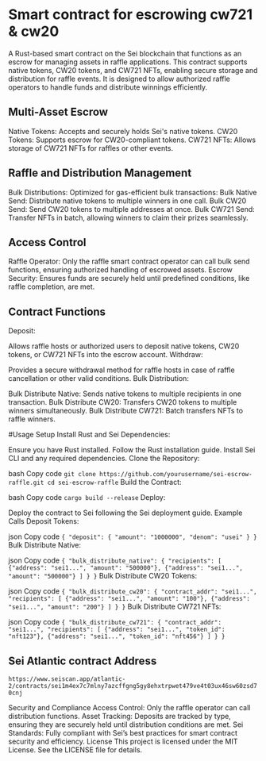 #   Smart contract for escrowing cw721 & cw20

A Rust-based smart contract on the Sei blockchain that functions as an escrow for managing assets in raffle applications. This contract supports native tokens, CW20 tokens, and CW721 NFTs, enabling secure storage and distribution for raffle events. It is designed to allow authorized raffle operators to handle funds and distribute winnings efficiently.

## Multi-Asset Escrow

Native Tokens: Accepts and securely holds Sei's native tokens.
CW20 Tokens: Supports escrow for CW20-compliant tokens.
CW721 NFTs: Allows storage of CW721 NFTs for raffles or other events.

## Raffle and Distribution Management
Bulk Distributions: Optimized for gas-efficient bulk transactions:
Bulk Native Send: Distribute native tokens to multiple winners in one call.
Bulk CW20 Send: Send CW20 tokens to multiple addresses at once.
Bulk CW721 Send: Transfer NFTs in batch, allowing winners to claim their prizes seamlessly.

## Access Control
Raffle Operator: Only the raffle smart contract operator can call bulk send functions, ensuring authorized handling of escrowed assets.
Escrow Security: Ensures funds are securely held until predefined conditions, like raffle completion, are met.

## Contract Functions

Deposit:

Allows raffle hosts or authorized users to deposit native tokens, CW20 tokens, or CW721 NFTs into the escrow account.
Withdraw:

Provides a secure withdrawal method for raffle hosts in case of raffle cancellation or other valid conditions.
Bulk Distribution:

Bulk Distribute Native: Sends native tokens to multiple recipients in one transaction.
Bulk Distribute CW20: Transfers CW20 tokens to multiple winners simultaneously.
Bulk Distribute CW721: Batch transfers NFTs to raffle winners.

#Usage
Setup
Install Rust and Sei Dependencies:

Ensure you have Rust installed. Follow the Rust installation guide.
Install Sei CLI and any required dependencies.
Clone the Repository:

bash
Copy code
`git clone https://github.com/yourusername/sei-escrow-raffle.git
cd sei-escrow-raffle`
Build the Contract:

bash
Copy code
`cargo build --release`
Deploy:

Deploy the contract to Sei following the Sei deployment guide.
Example Calls
Deposit Tokens:

json
Copy code
`{
  "deposit": {
    "amount": "1000000",
    "denom": "usei"
  }
}`
Bulk Distribute Native:

json
Copy code
`{
  "bulk_distribute_native": {
    "recipients": [
      {"address": "sei1...", "amount": "500000"},
      {"address": "sei1...", "amount": "500000"}
    ]
  }
}`
Bulk Distribute CW20 Tokens:

json
Copy code
`{
  "bulk_distribute_cw20": {
    "contract_addr": "sei1...",
    "recipients": [
      {"address": "sei1...", "amount": "100"},
      {"address": "sei1...", "amount": "200"}
    ]
  }
}`
Bulk Distribute CW721 NFTs:

json
Copy code
`{
  "bulk_distribute_cw721": {
    "contract_addr": "sei1...",
    "recipients": [
      {"address": "sei1...", "token_id": "nft123"},
      {"address": "sei1...", "token_id": "nft456"}
    ]
  }
}`

## Sei Atlantic contract Address

`https://www.seiscan.app/atlantic-2/contracts/sei1m4ex7c7mlny7azcffgng5gy8ehxtrpwet479ve4t03ux46sw60zsd70cnj`

Security and Compliance
Access Control: Only the raffle operator can call distribution functions.
Asset Tracking: Deposits are tracked by type, ensuring they are securely held until distribution conditions are met.
Sei Standards: Fully compliant with Sei’s best practices for smart contract security and efficiency.
License
This project is licensed under the MIT License. See the LICENSE file for details.
